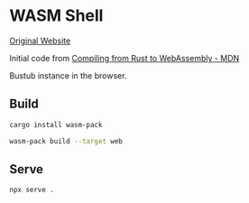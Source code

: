 # WASM Shell

[Original Website](https://15445.courses.cs.cmu.edu/fall2023/bustub/)

Initial code from [Compiling from Rust to WebAssembly - MDN](https://developer.mozilla.org/en-US/docs/WebAssembly/Rust_to_Wasm)

Bustub instance in the browser.

## Build

```bash
cargo install wasm-pack

wasm-pack build --target web
```

## Serve
```bash
npx serve .
```
